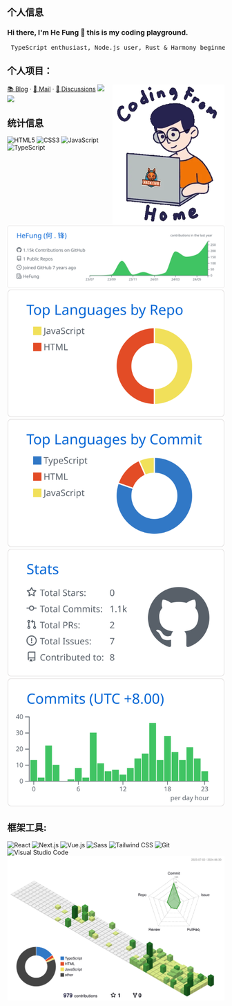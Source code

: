 ## 个人信息
### Hi there, I'm He Fung 👋 this is my coding playground.
<pre>
 TypeScript enthusiast, Node.js user, Rust & Harmony beginner
</pre>

## 个人项目： 
[📚 Blog](https://viptv.work/blog/) · [📇 Mail](mailto:qq2236639958@outlook.com) · [💬 Discussions](https://github.com/orgs/viptv-work/discussions)
<img src="./work.webp" width="260" align="right">
<a href="https://viptv.work" target="_blank">
  <picture>
    <source
      media="(prefers-color-scheme: dark)"
      srcset="https://github-readme-status-mrhope.vercel.app/api/pin?username=viptv-work&repo=viptv&theme=github_dark"
    />
    <img
      src="https://github-readme-status-mrhope.vercel.app/api/pin?username=viptv-work&repo=viptv&theme=github_light"
    />
  </picture>
</a>
<a href="https://iptv.vodtv.cn" target="_blank">
  <picture>
    <source
      media="(prefers-color-scheme: dark)"
      srcset="https://github-readme-status-mrhope.vercel.app/api/pin?username=vodtv&repo=iptv-sources&theme=github_dark"
    />
    <img
      src="https://github-readme-status-mrhope.vercel.app/api/pin?username=vodtv&repo=iptv-source&theme=github_light"
    />
  </picture>
</a>

## 统计信息
![HTML5](https://img.shields.io/badge/HTML5-E34F26?logo=HTML5&logoColor=fff)
![CSS3](https://img.shields.io/badge/CSS3-1572B6?logo=CSS3&logoColor=fff)
![JavaScript](https://img.shields.io/badge/JavaScript-F7DF1E?logo=JavaScript&logoColor=333)
![TypeScript](https://img.shields.io/badge/TypeScript-3178C6?logo=TypeScript&logoColor=fff)

<a href="https://viptv.work" target="_blank">
<picture>
  <source
    media="(prefers-color-scheme: dark)"
    srcset="./profile-summary-card-output/github_dark/0-profile-details.svg"
  />
  <img
    src="./profile-summary-card-output/github/0-profile-details.svg"
  />
</picture>
</a>

<a href="https://viptv.work" target="_blank">
<picture>
  <source
    media="(prefers-color-scheme: dark)"
    srcset="./profile-summary-card-output/github_dark/1-repos-per-language.svg"
  />
  <img
    src="./profile-summary-card-output/github/1-repos-per-language.svg"
  />
</picture>
</a>

<a href="https://viptv.work" target="_blank">
<picture>
  <source
    media="(prefers-color-scheme: dark)"
    srcset="./profile-summary-card-output/github_dark/2-most-commit-language.svg"
  />
  <img
    src="./profile-summary-card-output/github/2-most-commit-language.svg"
  />
</picture>
  
<a href="https://viptv.work" target="_blank">
<picture>
  <source
    media="(prefers-color-scheme: dark)"
    srcset="./profile-summary-card-output/github_dark/3-stats.svg"
  />
  <img
    src="./profile-summary-card-output/github/3-stats.svg"
  />
</picture>
</a>
  
<a href="https://viptv.work" target="_blank">   
<picture>
  <source
    media="(prefers-color-scheme: dark)"
    srcset="./profile-summary-card-output/github/4-productive-time.svg"
  />
  <img
    src="./profile-summary-card-output/github/4-productive-time.svg"
  />
</picture>
</a>

## 框架工具:

![React](https://img.shields.io/badge/React-61DAFB?logo=React&logoColor=333)
![Next.js](https://img.shields.io/badge/Next.js-000000?logo=Next.js&logoColor=fff)
![Vue.js](https://img.shields.io/badge/Vue.js-4FC08D?logo=Vue.js&logoColor=fff)
![Sass](https://img.shields.io/badge/Sass-CC6699?logo=Sass&logoColor=fff)
![Tailwind CSS](https://img.shields.io/badge/Tailwind%20CSS-06B6D4?logo=TailwindCSS&logoColor=fff)
![Git](https://img.shields.io/badge/Git-F05032?logo=Git&logoColor=fff)
![Visual Studio Code](https://img.shields.io/badge/VS%20CODE-007ACC?logo=VisualStudioCode&logoColor=fff)
![profile](./profile-3d-contrib/profile-green-animate.svg)
